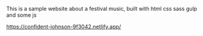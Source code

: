This is a sample website about a festival music, built with html css sass gulp and some js 

https://confident-johnson-9f3042.netlify.app/
